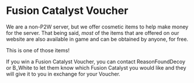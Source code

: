 # Fusion Catalyst Voucher

We are a non-P2W server, but we offer cosmetic items to help make money for the server. That being said, _most_ of the items that are offered on our website are also available in game and can be obtained by anyone, for free.

This is one of those items!&#x20;

If you win a Fusion Catalyst Voucher, you can contact ReasonFoundDecoy or B\_White to let them know which Fusion Catalyst you would like and they will give it to you in exchange for your Voucher.
